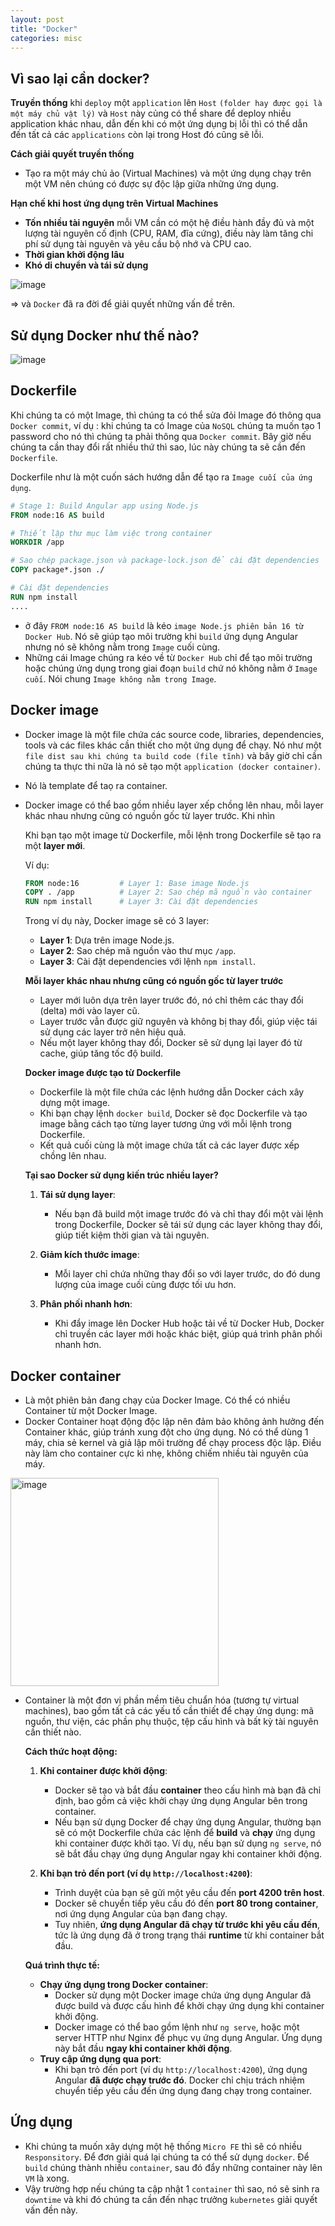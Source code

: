 ```yaml
---
layout: post
title: "Docker"
categories: misc
---
```


## Vì sao lại cần docker?

**Truyền thống** khi `deploy` một `application` lên `Host` `(folder hay được gọi là một máy chủ vật lý)` và `Host` này củng có thể share để deploy nhiều application khác nhau, dẫn đến khi có một ứng dụng bị lỗi thì có thể dẫn đến tất cả các `applications` còn lại trong Host đó cũng sẽ lỗi.

**Cách giải quyết truyền thống**

- Tạo ra một máy chủ ảo (Virtual Machines) và một ứng dụng chạy trên một VM nên chúng có được sự độc lập giữa những ứng dụng.

**Hạn chế khi host ứng dụng trên Virtual Machines**

- **Tốn nhiều tài nguyên** mỗi VM cần có một hệ điều hành đầy đủ và một lượng tài nguyên cố định (CPU, RAM, đĩa cứng), điều này làm tăng chi phí sử dụng tài nguyên và yêu cầu bộ nhớ và CPU cao.
- **Thời gian khởi động lâu**
- **Khó di chuyển và tái sử dụng**

![image](https://github.com/user-attachments/assets/17a5dd86-578c-4f55-8e84-649346437274)

=> và `Docker` đã ra đời để giải quyết những vấn đề trên.

## Sử dụng Docker như thế nào?

![image](https://github.com/user-attachments/assets/051e9dcb-beec-41e1-8d89-1e8aaf7a7e39)

## Dockerfile

Khi chúng ta có một Image, thì chúng ta có thể sửa đỏi Image đó thông qua `Docker commit`, ví dụ : khi chúng ta có Image của `NoSQL` chúng ta muốn tạo 1 password cho nó thì chúng ta phải thông qua `Docker commit`.
Bây giờ nếu chúng ta cần thay đổi rất nhiều thứ thì sao, lúc này chúng ta sẽ cần đến `Dockerfile`.

Dockerfile như là một cuốn sách hướng dẫn để tạo ra `Image cuối của ứng dụng`.

```dockerfile
# Stage 1: Build Angular app using Node.js
FROM node:16 AS build

# Thiết lập thư mục làm việc trong container
WORKDIR /app

# Sao chép package.json và package-lock.json để cài đặt dependencies
COPY package*.json ./

# Cài đặt dependencies
RUN npm install
....
```

- ở đây `FROM node:16 AS build` là kéo `image Node.js phiên bản 16 từ Docker Hub`. Nó sẽ giúp tạo môi trường khi `build` ứng dụng Angular nhưng nó sẽ không nằm trong `Image` cuối cùng.
- Những cái Image chúng ra kéo về từ `Docker Hub` chỉ để tạo môi trường hoặc chúng ứng dụng trong giai đoạn `build` chứ nó không nằm ở `Image cuối`. Nói chung `Image không nằm trong Image`.

## Docker image

- Docker image là một file chứa các source code, libraries, dependencies, tools và các files khác cần thiết cho một ứng dụng để chạy. Nó như một `file dist sau khi chúng ta build code (file tĩnh)` và bây giờ chỉ cần chúng ta thực thi nữa là nó sẽ tạo một `application (docker container)`.
- Nó là template để taọ ra container.
- Docker image có thể bao gồm nhiều layer xếp chồng lên nhau, mỗi layer khác nhau nhưng cũng có nguồn gốc từ layer trước. Khi nhìn

  Khi bạn tạo một image từ Dockerfile, mỗi lệnh trong Dockerfile sẽ tạo ra một **layer mới**.

  Ví dụ:

  ```dockerfile
  FROM node:16         # Layer 1: Base image Node.js
  COPY . /app          # Layer 2: Sao chép mã nguồn vào container
  RUN npm install      # Layer 3: Cài đặt dependencies
  ```

  Trong ví dụ này, Docker image sẽ có 3 layer:

  - **Layer 1**: Dựa trên image Node.js.
  - **Layer 2**: Sao chép mã nguồn vào thư mục `/app`.
  - **Layer 3**: Cài đặt dependencies với lệnh `npm install`.

  **Mỗi layer khác nhau nhưng cũng có nguồn gốc từ layer trước**

  - Layer mới luôn dựa trên layer trước đó, nó chỉ thêm các thay đổi (delta) mới vào layer cũ.
  - Layer trước vẫn được giữ nguyên và không bị thay đổi, giúp việc tái sử dụng các layer trở nên hiệu quả.
  - Nếu một layer không thay đổi, Docker sẽ sử dụng lại layer đó từ cache, giúp tăng tốc độ build.

  **Docker image được tạo từ Dockerfile**

  - Dockerfile là một file chứa các lệnh hướng dẫn Docker cách xây dựng một image.
  - Khi bạn chạy lệnh `docker build`, Docker sẽ đọc Dockerfile và tạo image bằng cách tạo từng layer tương ứng với mỗi lệnh trong Dockerfile.
  - Kết quả cuối cùng là một image chứa tất cả các layer được xếp chồng lên nhau.

  **Tại sao Docker sử dụng kiến trúc nhiều layer?**

  1. **Tái sử dụng layer**:

     - Nếu bạn đã build một image trước đó và chỉ thay đổi một vài lệnh trong Dockerfile, Docker sẽ tái sử dụng các layer không thay đổi, giúp tiết kiệm thời gian và tài nguyên.

  2. **Giảm kích thước image**:

     - Mỗi layer chỉ chứa những thay đổi so với layer trước, do đó dung lượng của image cuối cùng được tối ưu hơn.

  3. **Phân phối nhanh hơn**:
     - Khi đẩy image lên Docker Hub hoặc tải về từ Docker Hub, Docker chỉ truyền các layer mới hoặc khác biệt, giúp quá trình phân phối nhanh hơn.

## Docker container

- Là một phiên bản đang chạy của Docker Image. Có thể có nhiều Container từ một Docker Image.
- Docker Container hoạt động độc lập nên đảm bảo không ảnh hưởng đến Container khác, giúp tránh xung đột cho ứng dụng. Nó có thể dùng 1 máy, chia sẻ kernel và giả lập môi trường để chạy process độc lập. Điều này làm cho container cực kì nhẹ, không chiếm nhiều tài nguyên của máy.

<img width="333" alt="image" src="https://github.com/user-attachments/assets/5f70716f-8899-47b8-ab2e-68346e961fb9" />

- Container là một đơn vị phần mềm tiêu chuẩn hóa (tương tự virtual machines), bao gồm tất cả các yếu tố cần thiết để chạy ứng dụng: mã nguồn, thư viện, các phần phụ thuộc, tệp cấu hình và bất kỳ tài nguyên cần thiết nào.

  **Cách thức hoạt động:**

  1.  **Khi container được khởi động**:

      - Docker sẽ tạo và bắt đầu **container** theo cấu hình mà bạn đã chỉ định, bao gồm cả việc khởi chạy ứng dụng Angular bên trong container.
      - Nếu bạn sử dụng Docker để chạy ứng dụng Angular, thường bạn sẽ có một Dockerfile chứa các lệnh để **build** và **chạy** ứng dụng khi container được khởi tạo. Ví dụ, nếu bạn sử dụng `ng serve`, nó sẽ bắt đầu chạy ứng dụng Angular ngay khi container khởi động.

  2.  **Khi bạn trỏ đến port (ví dụ `http://localhost:4200`)**:
      - Trình duyệt của bạn sẽ gửi một yêu cầu đến **port 4200 trên host**.
      - Docker sẽ chuyển tiếp yêu cầu đó đến **port 80 trong container**, nơi ứng dụng Angular của bạn đang chạy.
      - Tuy nhiên, **ứng dụng Angular đã chạy từ trước khi yêu cầu đến**, tức là ứng dụng đã ở trong trạng thái **runtime** từ khi container bắt đầu.

  **Quá trình thực tế:**

  - **Chạy ứng dụng trong Docker container**:
    - Docker sử dụng một Docker image chứa ứng dụng Angular đã được build và được cấu hình để khởi chạy ứng dụng khi container khởi động.
    - Docker image có thể bao gồm lệnh như `ng serve`, hoặc một server HTTP như Nginx để phục vụ ứng dụng Angular. Ứng dụng này bắt đầu **ngay khi container khởi động**.
  - **Truy cập ứng dụng qua port**:
    - Khi bạn trỏ đến port (ví dụ `http://localhost:4200`), ứng dụng Angular **đã được chạy trước đó**. Docker chỉ chịu trách nhiệm chuyển tiếp yêu cầu đến ứng dụng đang chạy trong container.

## Ứng dụng

- Khi chúng ta muốn xây dựng một hệ thống `Micro FE` thì sẽ có nhiều `Responsitory`. Để đơn giải quá lại chúng ta có thể sử dụng `docker`. Để `build` chúng thành nhiều `container`, sau đó đẩy những container này lên `VM` là xong.
- Vậy trường hợp nếu chúng ta cập nhật 1 `container` thì sao, nó sẽ sinh ra `downtime` và khi đó chúng ta cần đến nhạc trưởng `kubernetes` giải quyết vấn đền này.

